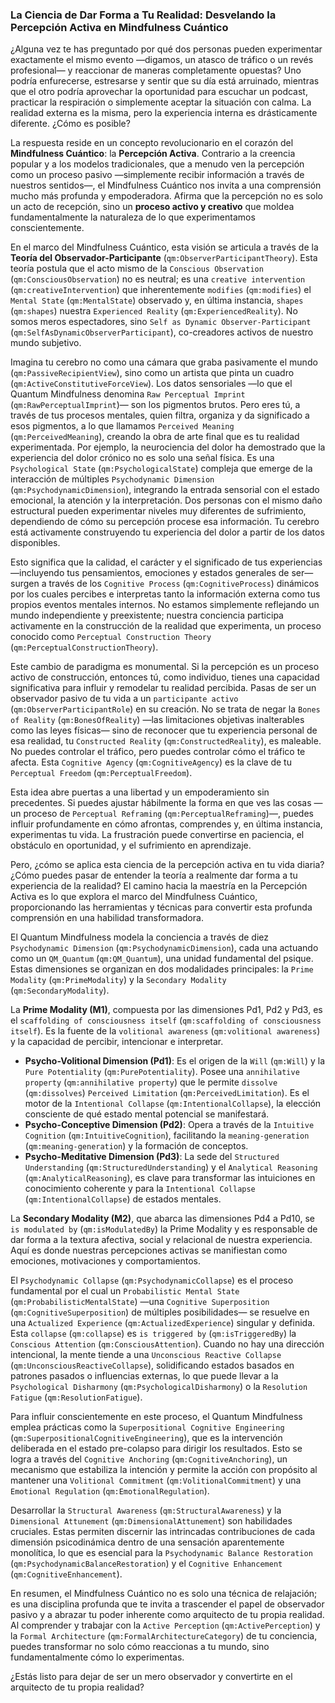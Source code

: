 ### La Ciencia de Dar Forma a Tu Realidad: Desvelando la Percepción Activa en Mindfulness Cuántico

¿Alguna vez te has preguntado por qué dos personas pueden experimentar exactamente el mismo evento —digamos, un atasco de tráfico o un revés profesional— y reaccionar de maneras completamente opuestas? Uno podría enfurecerse, estresarse y sentir que su día está arruinado, mientras que el otro podría aprovechar la oportunidad para escuchar un podcast, practicar la respiración o simplemente aceptar la situación con calma. La realidad externa es la misma, pero la experiencia interna es drásticamente diferente. ¿Cómo es posible?

La respuesta reside en un concepto revolucionario en el corazón del **Mindfulness Cuántico**: la **Percepción Activa**. Contrario a la creencia popular y a los modelos tradicionales, que a menudo ven la percepción como un proceso pasivo —simplemente recibir información a través de nuestros sentidos—, el Mindfulness Cuántico nos invita a una comprensión mucho más profunda y empoderadora. Afirma que la percepción no es solo un acto de recepción, sino un **proceso activo y creativo** que moldea fundamentalmente la naturaleza de lo que experimentamos conscientemente.

En el marco del Mindfulness Cuántico, esta visión se articula a través de la **Teoría del Observador-Participante** (`qm:ObserverParticipantTheory`). Esta teoría postula que el acto mismo de la `Conscious Observation` (`qm:ConsciousObservation`) no es neutral; es una `creative intervention` (`qm:creativeIntervention`) que inherentemente `modifies` (`qm:modifies`) el `Mental State` (`qm:MentalState`) observado y, en última instancia, `shapes` (`qm:shapes`) nuestra `Experienced Reality` (`qm:ExperiencedReality`). No somos meros espectadores, sino `Self as Dynamic Observer-Participant` (`qm:SelfAsDynamicObserverParticipant`), co-creadores activos de nuestro mundo subjetivo.

Imagina tu cerebro no como una cámara que graba pasivamente el mundo (`qm:PassiveRecipientView`), sino como un artista que pinta un cuadro (`qm:ActiveConstitutiveForceView`). Los datos sensoriales —lo que el Quantum Mindfulness denomina `Raw Perceptual Imprint` (`qm:RawPerceptualImprint`)— son los pigmentos brutos. Pero eres tú, a través de tus procesos mentales, quien filtra, organiza y da significado a esos pigmentos, a lo que llamamos `Perceived Meaning` (`qm:PerceivedMeaning`), creando la obra de arte final que es tu realidad experimentada. Por ejemplo, la neurociencia del dolor ha demostrado que la experiencia del dolor crónico no es solo una señal física. Es una `Psychological State` (`qm:PsychologicalState`) compleja que emerge de la interacción de múltiples `Psychodynamic Dimension` (`qm:PsychodynamicDimension`), integrando la entrada sensorial con el estado emocional, la atención y la interpretación. Dos personas con el mismo daño estructural pueden experimentar niveles muy diferentes de sufrimiento, dependiendo de cómo su percepción procese esa información. Tu cerebro está activamente construyendo tu experiencia del dolor a partir de los datos disponibles.

Esto significa que la calidad, el carácter y el significado de tus experiencias —incluyendo tus pensamientos, emociones y estados generales de ser— surgen a través de los `Cognitive Process` (`qm:CognitiveProcess`) dinámicos por los cuales percibes e interpretas tanto la información externa como tus propios eventos mentales internos. No estamos simplemente reflejando un mundo independiente y preexistente; nuestra conciencia participa activamente en la construcción de la realidad que experimenta, un proceso conocido como `Perceptual Construction Theory` (`qm:PerceptualConstructionTheory`).

Este cambio de paradigma es monumental. Si la percepción es un proceso activo de construcción, entonces tú, como individuo, tienes una capacidad significativa para influir y remodelar tu realidad percibida. Pasas de ser un observador pasivo de tu vida a un `participante activo` (`qm:ObserverParticipantRole`) en su creación. No se trata de negar la `Bones of Reality` (`qm:BonesOfReality`) —las limitaciones objetivas inalterables como las leyes físicas— sino de reconocer que tu experiencia personal de esa realidad, tu `Constructed Reality` (`qm:ConstructedReality`), es maleable. No puedes controlar el tráfico, pero puedes controlar cómo el tráfico te afecta. Esta `Cognitive Agency` (`qm:CognitiveAgency`) es la clave de tu `Perceptual Freedom` (`qm:PerceptualFreedom`).

Esta idea abre puertas a una libertad y un empoderamiento sin precedentes. Si puedes ajustar hábilmente la forma en que ves las cosas —un proceso de `Perceptual Reframing` (`qm:PerceptualReframing`)—, puedes influir profundamente en cómo afrontas, comprendes y, en última instancia, experimentas tu vida. La frustración puede convertirse en paciencia, el obstáculo en oportunidad, y el sufrimiento en aprendizaje.

Pero, ¿cómo se aplica esta ciencia de la percepción activa en tu vida diaria? ¿Cómo puedes pasar de entender la teoría a realmente dar forma a tu experiencia de la realidad? El camino hacia la maestría en la Percepción Activa es lo que explora el marco del Mindfulness Cuántico, proporcionando las herramientas y técnicas para convertir esta profunda comprensión en una habilidad transformadora.

El Quantum Mindfulness modela la conciencia a través de diez `Psychodynamic Dimension` (`qm:PsychodynamicDimension`), cada una actuando como un `QM_Quantum` (`qm:QM_Quantum`), una unidad fundamental del psique. Estas dimensiones se organizan en dos modalidades principales: la `Prime Modality` (`qm:PrimeModality`) y la `Secondary Modality` (`qm:SecondaryModality`).

La **Prime Modality (M1)**, compuesta por las dimensiones Pd1, Pd2 y Pd3, es el `scaffolding of consciousness itself` (`qm:scaffolding of consciousness itself`). Es la fuente de la `volitional awareness` (`qm:volitional awareness`) y la capacidad de percibir, intencionar e interpretar.
*   **Psycho-Volitional Dimension (Pd1)**: Es el origen de la `Will` (`qm:Will`) y la `Pure Potentiality` (`qm:PurePotentiality`). Posee una `annihilative property` (`qm:annihilative property`) que le permite `dissolve` (`qm:dissolves`) `Perceived Limitation` (`qm:PerceivedLimitation`). Es el motor de la `Intentional Collapse` (`qm:IntentionalCollapse`), la elección consciente de qué estado mental potencial se manifestará.
*   **Psycho-Conceptive Dimension (Pd2)**: Opera a través de la `Intuitive Cognition` (`qm:IntuitiveCognition`), facilitando la `meaning-generation` (`qm:meaning-generation`) y la formación de conceptos.
*   **Psycho-Meditative Dimension (Pd3)**: La sede del `Structured Understanding` (`qm:StructuredUnderstanding`) y el `Analytical Reasoning` (`qm:AnalyticalReasoning`), es clave para transformar las intuiciones en conocimiento coherente y para la `Intentional Collapse` (`qm:IntentionalCollapse`) de estados mentales.

La **Secondary Modality (M2)**, que abarca las dimensiones Pd4 a Pd10, se `is modulated by` (`qm:isModulatedBy`) la Prime Modality y es responsable de dar forma a la textura afectiva, social y relacional de nuestra experiencia. Aquí es donde nuestras percepciones activas se manifiestan como emociones, motivaciones y comportamientos.

El `Psychodynamic Collapse` (`qm:PsychodynamicCollapse`) es el proceso fundamental por el cual un `Probabilistic Mental State` (`qm:ProbabilisticMentalState`) —una `Cognitive Superposition` (`qm:CognitiveSuperposition`) de múltiples posibilidades— se resuelve en una `Actualized Experience` (`qm:ActualizedExperience`) singular y definida. Esta `collapse` (`qm:collapse`) es `is triggered by` (`qm:isTriggeredBy`) la `Conscious Attention` (`qm:ConsciousAttention`). Cuando no hay una dirección intencional, la mente tiende a una `Unconscious Reactive Collapse` (`qm:UnconsciousReactiveCollapse`), solidificando estados basados en patrones pasados o influencias externas, lo que puede llevar a la `Psychological Disharmony` (`qm:PsychologicalDisharmony`) o la `Resolution Fatigue` (`qm:ResolutionFatigue`).

Para influir conscientemente en este proceso, el Quantum Mindfulness emplea prácticas como la `Superpositional Cognitive Engineering` (`qm:SuperpositionalCognitiveEngineering`), que es la intervención deliberada en el estado pre-colapso para dirigir los resultados. Esto se logra a través del `Cognitive Anchoring` (`qm:CognitiveAnchoring`), un mecanismo que estabiliza la intención y permite la acción con propósito al mantener una `Volitional Commitment` (`qm:VolitionalCommitment`) y una `Emotional Regulation` (`qm:EmotionalRegulation`).

Desarrollar la `Structural Awareness` (`qm:StructuralAwareness`) y la `Dimensional Attunement` (`qm:DimensionalAttunement`) son habilidades cruciales. Estas permiten discernir las intrincadas contribuciones de cada dimensión psicodinámica dentro de una sensación aparentemente monolítica, lo que es esencial para la `Psychodynamic Balance Restoration` (`qm:PsychodynamicBalanceRestoration`) y el `Cognitive Enhancement` (`qm:CognitiveEnhancement`).

En resumen, el Mindfulness Cuántico no es solo una técnica de relajación; es una disciplina profunda que te invita a trascender el papel de observador pasivo y a abrazar tu poder inherente como arquitecto de tu propia realidad. Al comprender y trabajar con la `Active Perception` (`qm:ActivePerception`) y la `Formal Architecture` (`qm:FormalArchitectureCategory`) de tu conciencia, puedes transformar no solo cómo reaccionas a tu mundo, sino fundamentalmente cómo lo experimentas.

¿Estás listo para dejar de ser un mero observador y convertirte en el arquitecto de tu propia realidad?